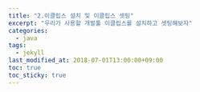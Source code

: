 ```yaml
---
title: "2.이클립스 설치 및 이클립스 셋팅"
excerpt: "우리가 사용할 개발툴 이클립스를 설치하고 셋팅해보자"
categories:
  - java
tags:
  - jekyll
last_modified_at: 2018-07-01T13:00:00+09:00
toc: true
toc_sticky: true
---
```


